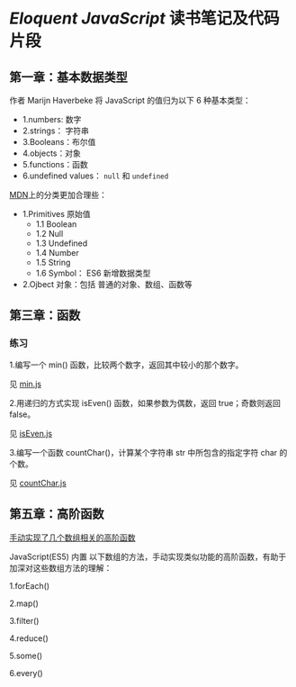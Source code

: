 # *Eloquent JavaScript* 读书笔记及代码片段

## 第一章：基本数据类型

作者 Marijn Haverbeke 将 JavaScript 的值归为以下 6 种基本类型：

- 1.numbers: 数字
- 2.strings： 字符串
- 3.Booleans：布尔值
- 4.objects：对象
- 5.functions：函数
- 6.undefined values： `null` 和 `undefined`


[MDN](https://developer.mozilla.org/en-US/docs/Web/JavaScript/Data_structures)上的分类更加合理些：

- 1.Primitives 原始值 
    - 1.1 Boolean
    - 1.2 Null
    - 1.3 Undefined
    - 1.4 Number
    - 1.5 String
    - 1.6 Symbol： ES6 新增数据类型
- 2.Ojbect 对象：包括 普通的对象、数组、函数等



## 第三章：函数 


### 练习

1.编写一个 min() 函数，比较两个数字，返回其中较小的那个数字。 

见 [min.js](./min.js)

2.用递归的方式实现 isEven() 函数，如果参数为偶数，返回 true；奇数则返回 false。

见 [isEven.js](./isEven.js)

3.编写一个函数 countChar()，计算某个字符串 str 中所包含的指定字符 char 的个数。

见 [countChar.js](./countChar.js)



## 第五章：高阶函数 

[手动实现了几个数组相关的高阶函数](./higher_order_functions.md)

JavaScript(ES5) 内置 以下数组的方法，手动实现类似功能的高阶函数，有助于加深对这些数组方法的理解：

1.forEach()

2.map()

3.filter()

4.reduce()

5.some()

6.every()





